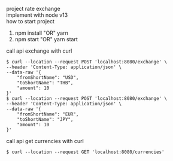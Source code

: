 project rate exchange   
implement with node v13   
how to start project   
1. npm install "OR" yarn   
2. npm start "OR" yarn start

call api exchange with curl   
```
$ curl --location --request POST 'localhost:8080/exchange' \
--header 'Content-Type: application/json' \
--data-raw '{
	"fromShortName": "USD",
	"toShortName": "THB",
	"amount": 10
}'
$ curl --location --request POST 'localhost:8080/exchange' \
--header 'Content-Type: application/json' \
--data-raw '{
	"fromShortName": "EUR",
	"toShortName": "JPY",
	"amount": 10
}'
```

call api get currencies with curl   
```
$ curl --location --request GET 'localhost:8080/currencies'
```